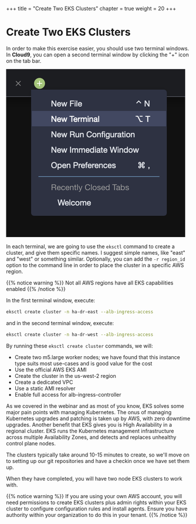 +++
title = "Create Two EKS Clusters"
chapter = true
weight = 20
+++

# Create Two EKS Clusters

In order to make this exercise easier, you should use two terminal windows. In **Cloud9**, you can open a second terminal window by clicking the "+" icon on the tab bar.

![Event Engine](/images/cloud9_new_terminal.png)

In each terminal, we are going to use the `eksctl` command to create a cluster, and give them specific names. I suggest simple names, like "east" and "west" or something similar. Optionally, you can add the `-r region_id` option to the command line in order to place the cluster in a specific AWS region.

{{% notice warning %}}
Not all AWS regions have all EKS capabilities enabled
{{% /notice %}}

In the first terminal window, execute:

```sh
eksctl create cluster -n ha-dr-east --alb-ingress-access
```

and in the second terminal window, execute:

```sh
eksctl create cluster -n ha-dr-west --alb-ingress-access
```

By running these `eksctl create cluster` commands, we will:

- Create two m5.large worker nodes; we have found that this instance type suits most use-cases and is good value for the cost
- Use the official AWS EKS AMI
- Create the cluster in the us-west-2 region
- Create a dedicated VPC
- Use a static AMI resolver
- Enable full access for alb-ingress-controller

As we covered in the webinar and as most of you know, EKS solves some major pain points with managing Kubernetes. The onus of managing Kubernetes upgrades and patching is taken up by AWS, with zero downtime upgrades. Another benefit that EKS gives you is High Availability in a regional cluster. EKS runs the Kubernetes management infrastructure across multiple Availability Zones, and detects and replaces unhealthy control plane nodes.

The clusters typically take around 10-15 minutes to create, so we'll move on to setting up our git repositories and have a checkin once we have set them up.

When they have completed, you will have two node EKS clusters to work with.

{{% notice warning %}}
If you are using your own AWS account, you will need permissions to create EKS clusters plus admin rights within your EKS cluster to configure configuration rules and install agents. Ensure you have authority within your organization to do this in your tenant.
{{% /notice %}}
